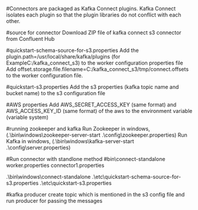 #Connectors are packaged as Kafka Connect plugins. Kafka Connect isolates each plugin so that the plugin libraries do not conflict with each other.


#source for connector
Download ZIP file of kafka connect s3 connector from Confluent Hub

#quickstart-schema-source-for-s3.properties
Add the plugin.path=/usr/local/share/kafka/plugins (for ExampleC:/kafka_connect_s3) to the worker configuration properties file
Add offset.storage.file.filename=C:/kafka_connect_s3/tmp/connect.offsets to the worker configuration file.

#quickstart-s3.properties
Add the s3 properties (kafka topic name and bucket name) to the s3 configuration file

#AWS properties
Add  AWS_SECRET_ACCESS_KEY (same format) and AWS_ACCESS_KEY_ID (same format) of the aws to the environment variable (variable system)

#running zookeeper and kafka
Run Zookeeper in windows, (.\bin\windows\zookeeper-server-start .\config\zookeeper.properties)
Run Kafka in windows, (.\bin\windows\kafka-server-start .\config\server.properties)

#Run connector with standlone method
#bin\connect-standalone worker.properties connector1.properties

.\bin\windows\connect-standalone .\etc\quickstart-schema-source-for-s3.properties .\etc\quickstart-s3.properties

#kafka producer
create topic which is mentioned in the s3 config file and run producer for passing the messages





 
